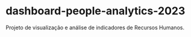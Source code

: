 # dashboard-people-analytics-2023
Projeto de visualização e análise de indicadores de Recursos Humanos.
